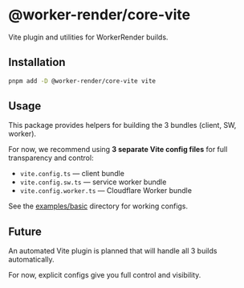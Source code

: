 # @worker-render/core-vite

Vite plugin and utilities for WorkerRender builds.

## Installation

```bash
pnpm add -D @worker-render/core-vite vite
```

## Usage

This package provides helpers for building the 3 bundles (client, SW, worker).

For now, we recommend using **3 separate Vite config files** for full transparency and control:

- `vite.config.ts` — client bundle
- `vite.config.sw.ts` — service worker bundle
- `vite.config.worker.ts` — Cloudflare Worker bundle

See the [examples/basic](../../examples/basic) directory for working configs.

## Future

An automated Vite plugin is planned that will handle all 3 builds automatically.

For now, explicit configs give you full control and visibility.

